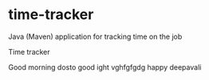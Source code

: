 # time-tracker
Java (Maven) application for tracking time on the job

Time tracker

Good morning dosto
good  ight vghfgfgdg
happy deepavali
